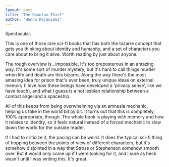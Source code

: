 ```yaml
---
layout: post
title: "The Quantum Thief"
author: "Hannu Rajaniemi"
---
```

Spectacular.

This is one of those rare sci-fi books that has both the bizarre concept that
gets you thinking about identity and humanity, and a set of characters you care
about to bring it alive. Worth reading by just about anyone.

The rough overview is...impossible. It's too preposterous in an amazing way.
It's some sort of murder mystery, but it's hard to call things murder when life
and death are this bizarre. Along the way there's the most amazing idea for
prison that's ever been, truly unique ideas on external memory (I love how
these beings have developed a 'privacy sense', like we have touch), and what I
guess is a hot lesbian relationship between a combat angel and a spaceship.

All of this keeps from being overwhelming via an amnesia mechanic, helping us
take in the world bit by bit. It turns out that this is completely, 100%
appropriate, though. The whole book is playing with memory and how it relates
to identity, so it feels natural instead of a forced mechanic to slow down the
world for the outside reader.

If I had to criticize it, the pacing can be weird. It does the typical sci-fi
thing of hopping between the points of view of different characters, but it's
somehow disjointed in a way that Stross or Stephenson somehow smooth over. But
it would only come up if I were looking for it, and I sure as heck wasn't until
I was writing this. It's great.


